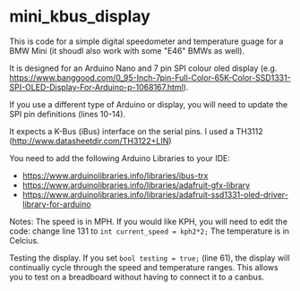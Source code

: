 # mini_kbus_display

This is code for a simple digital speedometer and temperature guage for a BMW Mini (it shoudl also work with some "E46" BMWs as well).

It is designed for an Arduino Nano and 7 pin SPI colour oled display (e.g. https://www.banggood.com/0_95-Inch-7pin-Full-Color-65K-Color-SSD1331-SPI-OLED-Display-For-Arduino-p-1068167.html).

If you use a different type of Arduino or display, you will need to update the SPI pin definitions (lines 10-14).

It expects a K-Bus (iBus) interface on the serial pins. I used a TH3112 (http://www.datasheetdir.com/TH3122+LIN)

You need to add the following Arduino Libraries to your IDE:
* https://www.arduinolibraries.info/libraries/ibus-trx
* https://www.arduinolibraries.info/libraries/adafruit-gfx-library
* https://www.arduinolibraries.info/libraries/adafruit-ssd1331-oled-driver-library-for-arduino

Notes:
The speed is in MPH. If you would like KPH, you will need to edit the code: change line 131 to `int current_speed = kph2*2;`
The temperature is in Celcius.

Testing the display.
If you set `bool testing = true;` (line 61), the display will continually cycle through the speed and temperature ranges. This allows you to test on a breadboard without having to connect it to a canbus.
